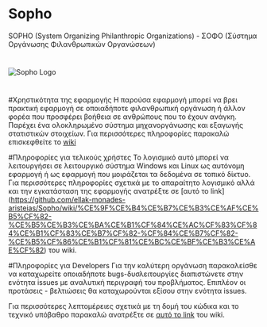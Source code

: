 # Sopho
SOPHO (System Organizing Philanthropic Organizations) - ΣΟΦΟ (Σύστημα Οργάνωσης Φιλανθρωπικών Οργανώσεων) 
#
![Sopho Logo](http://i.imgur.com/Gfd5DyL.png)
#

#Χρηστικότητα της εφαρμογής
Η παρούσα εφαρμογή μπορεί να βρει πρακτική εφαρμογή σε οποιαδήποτε φιλανθρωπική οργάνωση ή άλλον φορέα που προσφέρει βοήθεια σε ανθρώπους που το έχουν ανάγκη. Παρέχει ένα ολοκληρωμένο σύστημα μηχανοργάνωσης και εξαγωγής στατιστικών στοιχείων. Για περισσότερες πληροφορίες παρακαλώ επισκεφθείτε το [wiki](https://github.com/ellak-monades-aristeias/Sopho/wiki/%CE%91%CF%81%CF%87%CE%B9%CE%BA%CE%AE)


#Πληροφορίες για τελικούς χρήστες
Το λογισμικό αυτό μπορεί να λειτουργήσει σε λειτουργικό σύστημα Windows και Linux ως αυτόνομη εφαρμογή ή ως εφαρμογή που μοιράζεται τα δεδομένα σε τοπικό δίκτυο.
Για περισσότερες πληροφορίες σχετικά με το απαραίτητο λογισμικό αλλά και την εγκατάσταση της εφαρμογής ανατρέξτε σε [αυτό το link] (https://github.com/ellak-monades-aristeias/Sopho/wiki/%CE%9F%CE%B4%CE%B7%CE%B3%CE%AF%CE%B5%CF%82-%CE%B5%CE%B3%CE%BA%CE%B1%CF%84%CE%AC%CF%83%CF%84%CE%B1%CF%83%CE%B7%CF%82-%CF%84%CE%B7%CF%82-%CE%B5%CF%86%CE%B1%CF%81%CE%BC%CE%BF%CE%B3%CE%AE%CF%82) του wiki.

#Πληροφορίες για Developers
Για την καλύτερη οργάνωση παρακαλείσθε να καταχωρείτε οποιαδήποτε bugs-δυσλειτουργίες διαπιστώνετε στην ενότητα issues με αναλυτική περιγραφή του προβλήματος. Επιπλέον οι προτάσεις - βελτιώσεις θα καταχωρούνται εξίσου στην ενότητα issues.

Για περισσότερες λεπτομέρειες σχετικά με τη δομή του κώδικα και το τεχνικό υπόβαθρο παρακαλώ ανατρέξτε σε [αυτό το link](https://github.com/ellak-monades-aristeias/Sopho/wiki/%CE%9F%CE%B4%CE%B7%CE%B3%CE%AF%CE%B5%CF%82-%CE%B3%CE%B9%CE%B1-Developers) του wiki.
